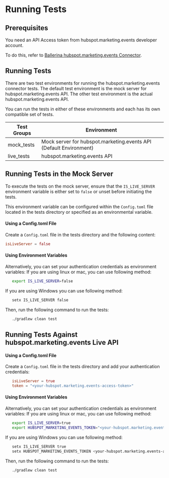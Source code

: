 # Running Tests

## Prerequisites
You need an API Access token from hubspot.marketing.events developer account.

To do this, refer to [Ballerina hubspot.marketing.events Connector](`https://github.com/ballerina-platform/module-ballerinax-hubspot.marketing.events/blob/main/ballerina/README.md`).

## Running Tests

There are two test environments for running the hubspot.marketing.events connector tests. The default test environment is the mock server for hubspot.marketing.events API. The other test environment is the actual hubspot.marketing.events API.

You can run the tests in either of these environments and each has its own compatible set of tests.

 Test Groups | Environment
-------------|---------------------------------------------------
 mock_tests  | Mock server for hubspot.marketing.events API (Default Environment)
 live_tests  | hubspot.marketing.events API

## Running Tests in the Mock Server

To execute the tests on the mock server, ensure that the `IS_LIVE_SERVER` environment variable is either set to `false` or unset before initiating the tests.

This environment variable can be configured within the `Config.toml` file located in the tests directory or specified as an environmental variable.

#### Using a Config.toml File

Create a `Config.toml` file in the tests directory and the following content:

```toml
isLiveServer = false
```

#### Using Environment Variables

Alternatively, you can set your authentication credentials as environment variables:
If you are using linux or mac, you can use following method:
```bash
   export IS_LIVE_SERVER=false
```
If you are using Windows you can use following method:
```bash
   setx IS_LIVE_SERVER false
```
Then, run the following command to run the tests:

```bash
   ./gradlew clean test
```

## Running Tests Against hubspot.marketing.events Live API

#### Using a Config.toml File

Create a `Config.toml` file in the tests directory and add your authentication credentials:

```toml
   isLiveServer = true
   token = "<your-hubspot.marketing.events-access-token>"
```

#### Using Environment Variables

Alternatively, you can set your authentication credentials as environment variables:
If you are using linux or mac, you can use following method:
```bash
   export IS_LIVE_SERVER=true
   export HUBSPOT_MARKETING_EVENTS_TOKEN="<your-hubspot.marketing.events-access-token>"
```

If you are using Windows you can use following method:
```bash
   setx IS_LIVE_SERVER true
   setx HUBSPOT_MARKETING_EVENTS_TOKEN <your-hubspot.marketing.events-access-token>
```
Then, run the following command to run the tests:

```bash
   ./gradlew clean test
```